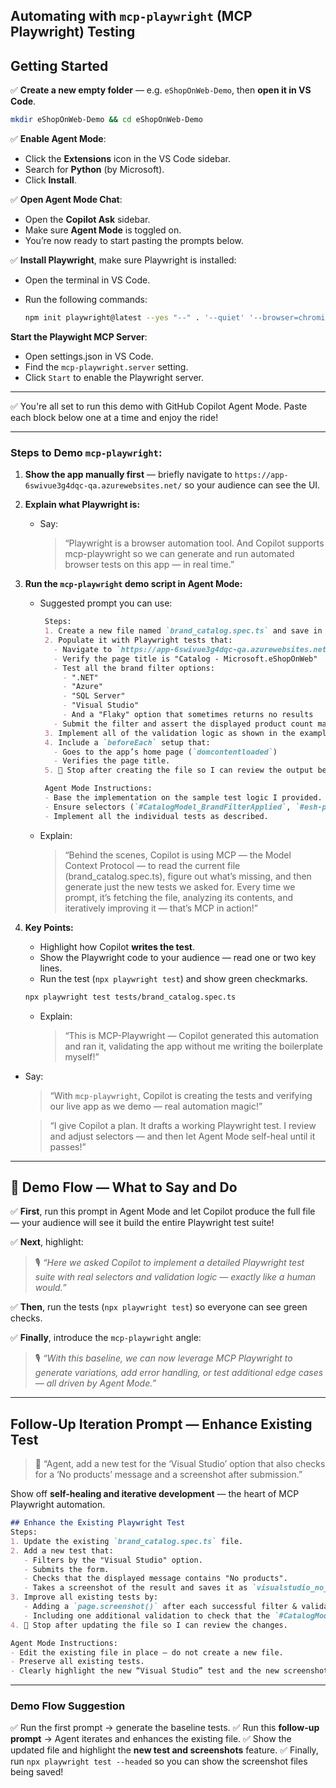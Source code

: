 ## Automating with `mcp-playwright` (MCP Playwright) Testing

## Getting Started

✅ **Create a new empty folder** — e.g. `eShopOnWeb-Demo`, then **open it in VS Code**.

  ```bash
  mkdir eShopOnWeb-Demo && cd eShopOnWeb-Demo
  ```

✅ **Enable Agent Mode**:
   - Click the **Extensions** icon in the VS Code sidebar.
   - Search for **Python** (by Microsoft).
   - Click **Install**.

✅ **Open Agent Mode Chat**:
- Open the **Copilot Ask** sidebar.
- Make sure **Agent Mode** is toggled on.
- You’re now ready to start pasting the prompts below.

✅ **Install Playwright**, make sure Playwright is installed:

- Open the terminal in VS Code.
- Run the following commands:

  ```bash
  npm init playwright@latest --yes "--" . '--quiet' '--browser=chromium' '--browser=firefox' '--gha'
  ```

**Start the Playwight MCP Server**:
- Open settings.json in VS Code.
- Find the `mcp-playwright.server` setting.
- Click `Start` to enable the Playwright server.

---

✅ You're all set to run this demo with GitHub Copilot Agent Mode. Paste each block below one at a time and enjoy the ride!

---




### Steps to Demo `mcp-playwright`:

1. **Show the app manually first** — briefly navigate to `https://app-6swivue3g4dqc-qa.azurewebsites.net/` so your audience can see the UI.
2. **Explain what Playwright is:**

   * Say:

     > “Playwright is a browser automation tool. And Copilot supports mcp-playwright so we can generate and run automated browser tests on this app — in real time.”

3. **Run the `mcp-playwright` demo script in Agent Mode:**

   * Suggested prompt you can use:

     ```markdown
      Steps:
      1. Create a new file named `brand_catalog.spec.ts` and save in the `/tests` folder.
      2. Populate it with Playwright tests that:
        - Navigate to `https://app-6swivue3g4dqc-qa.azurewebsites.net/`
        - Verify the page title is "Catalog - Microsoft.eShopOnWeb"
        - Test all the brand filter options:
          - ".NET"
          - "Azure"
          - "SQL Server"
          - "Visual Studio"
          - And a "Flaky" option that sometimes returns no results
        - Submit the filter and assert the displayed product count matches the expected results.
      3. Implement all of the validation logic as shown in the example tests.
      4. Include a `beforeEach` setup that:
        - Goes to the app’s home page (`domcontentloaded`)
        - Verifies the page title.
      5. 🛑 Stop after creating the file so I can review the output before continuing.

      Agent Mode Instructions:
      - Base the implementation on the sample test logic I provided.
      - Ensure selectors (`#CatalogModel_BrandFilterApplied`, `#esh-pager-item-msg-top`, etc.) match exactly.
      - Implement all the individual tests as described.
      ```

   * Explain:

     > “Behind the scenes, Copilot is using MCP — the Model Context Protocol — to read the current file (brand_catalog.spec.ts), figure out what’s missing, and then generate just the new tests we asked for. Every time we prompt, it’s fetching the file, analyzing its contents, and iteratively improving it — that’s MCP in action!”

4. **Key Points:**

   * Highlight how Copilot **writes the test**.
   * Show the Playwright code to your audience — read one or two key lines.
   * Run the test (`npx playwright test`) and show green checkmarks.

    ```bash
    npx playwright test tests/brand_catalog.spec.ts
    ```

   * Explain:

     > “This is MCP-Playwright — Copilot generated this automation and ran it, validating the app without me writing the boilerplate myself!”
  * Say:

    > “With `mcp-playwright`, Copilot is creating the tests and verifying our live app as we demo — real automation magic!”

    > “I give Copilot a plan. It drafts a working Playwright test. I review and adjust selectors — and then let Agent Mode self-heal until it passes!”

---

## 🧭 **Demo Flow — What to Say and Do**

✅ **First**, run this prompt in Agent Mode and let Copilot produce the full file — your audience will see it build the entire Playwright test suite!

✅ **Next**, highlight:

> 🎙️ *“Here we asked Copilot to implement a detailed Playwright test suite with real selectors and validation logic — exactly like a human would.”*

✅ **Then**, run the tests (`npx playwright test`) so everyone can see green checks.

✅ **Finally**, introduce the `mcp-playwright` angle:

> 🎙️ *“With this baseline, we can now leverage MCP Playwright to generate variations, add error handling, or test additional edge cases — all driven by Agent Mode.”*

---

## Follow-Up Iteration Prompt — Enhance Existing Test

> 📝 “Agent, add a new test for the ‘Visual Studio’ option that also checks for a ‘No products’ message and a screenshot after submission.”

Show off **self-healing and iterative development** — the heart of MCP Playwright automation.


```markdown
## Enhance the Existing Playwright Test
Steps:
1. Update the existing `brand_catalog.spec.ts` file.
2. Add a new test that:
   - Filters by the "Visual Studio" option.
   - Submits the form.
   - Checks that the displayed message contains "No products".
   - Takes a screenshot of the result and saves it as `visualstudio_no_products.png`.
3. Improve all existing tests by:
   - Adding a `page.screenshot()` after each successful filter & validation.
   - Including one additional validation to check that the `#CatalogModel_BrandFilterApplied` value matches the selected label.
4. 🛑 Stop after updating the file so I can review the changes.

Agent Mode Instructions:
- Edit the existing file in place — do not create a new file.
- Preserve all existing tests.
- Clearly highlight the new “Visual Studio” test and the new screenshot behavior.
```

---

### Demo Flow Suggestion

✅ Run the first prompt → generate the baseline tests.
✅ Run this **follow-up prompt** → Agent iterates and enhances the existing file.
✅ Show the updated file and highlight the **new test and screenshots** feature.
✅ Finally, run `npx playwright test --headed` so you can show the screenshot files being saved!
